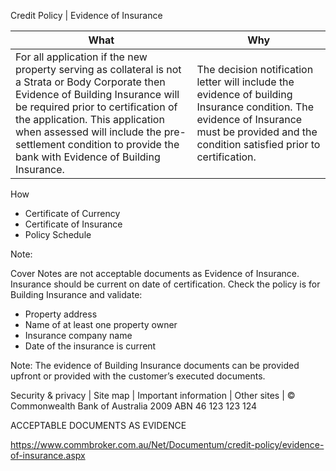Credit Policy | Evidence of Insurance

|What|Why|
|---|---|
|For all application if the new property serving as collateral is not a Strata or Body Corporate then Evidence of Building Insurance will be required prior to certification of the application. This application when assessed will include the pre-settlement condition to provide the bank with Evidence of Building Insurance.|The decision notification letter will include the evidence of building Insurance condition. The evidence of Insurance must be provided and the condition satisfied prior to certification.|

How

- Certificate of Currency
- Certificate of Insurance
- Policy Schedule

Note:

Cover Notes are not acceptable documents as Evidence of Insurance.
Insurance should be current on date of certification.
Check the policy is for Building Insurance and validate:

- Property address
- Name of at least one property owner
- Insurance company name
- Date of the insurance is current

Note: The evidence of Building Insurance documents can be provided upfront or provided with the customer’s executed documents.

Security & privacy | Site map | Important information | Other sites | © Commonwealth Bank of Australia 2009 ABN 46 123 123 124

ACCEPTABLE DOCUMENTS AS EVIDENCE

https://www.commbroker.com.au/Net/Documentum/credit-policy/evidence-of-insurance.aspx